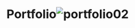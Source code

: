# Portfolio![portfolio02](https://github.com/Danunuch/Portfolio/assets/71056612/ba8e4894-47b7-4923-9d25-1d4fd99b84ef)
